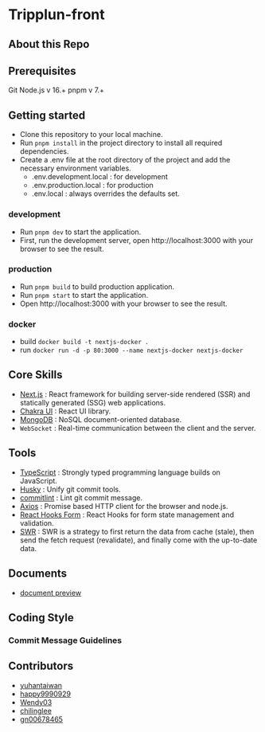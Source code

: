 # Tripplun-front

## About this Repo

## Prerequisites

Git
Node.js v 16.+
pnpm v 7.+

## Getting started

- Clone this repository to your local machine.
- Run `pnpm install` in the project directory to install all required dependencies.
- Create a .env file at the root directory of the project and add the necessary environment variables.
    - .env.development.local : for development
    - .env.production.local : for production
    - .env.local : always overrides the defaults set.

### development

-  Run `pnpm dev` to start the application.
-  First, run the development server, open http://localhost:3000 with your browser to see the result.

### production

- Run `pnpm build` to build production application.
- Run `pnpm start` to start the application.
- Open http://localhost:3000 with your browser to see the result.

### docker

 - build
`docker build -t nextjs-docker .`
- run
`docker run -d -p 80:3000 --name nextjs-docker nextjs-docker`

## Core Skills

- [Next.js](https://nextjs.org/) : React framework for building server-side rendered (SSR) and statically generated (SSG) web applications.
- [Chakra UI](https://chakra-ui.com/) : React UI library.
- [MongoDB](https://www.mongodb.com/) : NoSQL document-oriented database.
- `WebSocket` : Real-time communication between the client and the server.

## Tools

- [TypeScript](https://www.typescriptlang.org/) : Strongly typed programming language builds on JavaScript.
- [Husky](https://typicode.github.io/husky/#/) : Unify git commit tools.
- [commitlint](https://commitlint.js.org/#/) : Lint git commit message.
- [Axios](https://github.com/axios/axios) : Promise based HTTP client for the browser and node.js.
- [React Hooks Form](https://github.com/react-hook-form/react-hook-form) : React Hooks for form state management and validation.
- [SWR](https://swr.vercel.app/) : SWR is a strategy to first return the data from cache (stale), then send the fetch request (revalidate), and finally come with the up-to-date data.

## Documents

- [document preview](https://tripplus-003.github.io/frontend-docs/)

## Coding Style

### Commit Message Guidelines

## Contributors

- [yuhantaiwan]()
- [happy9990929]()
- [Wendy03]()
- [chilinglee]()
- [gn00678465]()